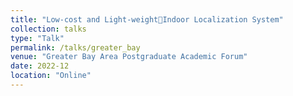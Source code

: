 ```yaml
---
title: "Low-cost and Light-weightIndoor Localization System"
collection: talks
type: "Talk"
permalink: /talks/greater_bay
venue: "Greater Bay Area Postgraduate Academic Forum"
date: 2022-12
location: "Online"
---
```

